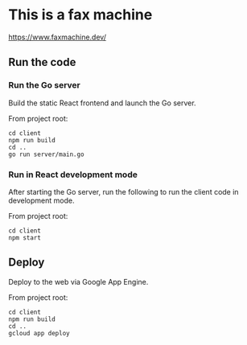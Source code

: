 # This is a fax machine

https://www.faxmachine.dev/

## Run the code

### Run the Go server

Build the static React frontend and launch the Go server.

From project root:
```
cd client
npm run build
cd ..
go run server/main.go
```

### Run in React development mode

After starting the Go server, run the following to run the client code in development mode.

From project root:
```
cd client
npm start
```

## Deploy

Deploy to the web via Google App Engine.

From project root:
```
cd client
npm run build
cd ..
gcloud app deploy
```

